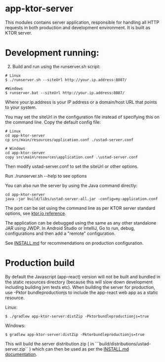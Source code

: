 
# app-ktor-server

This modules contains server application, responsible for handling all HTTP requests 
in both production and development environment. It is built as KTOR server.

# Development running:

2. Build and run using the runserver.sh script:

```
# Linux
$ ./runserver.sh --siteUrl http://your.ip.address:8087/

#Windows
$ runserver.bat --siteUrl http://your.ip.address:8087/
```

Where your.ip.address is your IP address or a domain/host URL that points to your system. 

You may set the siteUrl in the configuration file instead of specifying this on the command line.
Copy the default config file:
```
# Linux
cd app-ktor-server
cp src/main/resources/application.conf ./ustad-server.conf

# Windows
cd app-ktor-server
copy src\main\resources\application.conf .\ustad-server.conf
```
Then modify ustad-server.conf to set the siteUrl or other options.

Run ./runserver.sh --help to see options

You can also run the server by using the Java command directly:
```
cd app-ktor-server
java -jar build/libs/ustad-server-all.jar -config=my-application.conf
```

The port can be set using the command line as per KTOR server standard options, see
[ktor.io reference](https://ktor.io/docs/configurations.html#command-line).

The application can be debugged using the same as any other standalone JAR using JWDP. In Android
Studio or IntelliJ, Go to  run, debug, configurations and then add a "remote" configuration.

See [INSTALL.md](../INSTALL.md) for recommendations on production configuration.

# Production build

By default the Javascript (app-react) version will not be built and bundled in the static resources
directory (because this will slow down development including building jvm tests etc). When building
the server for production, use -Pktor bundleproductionjs to include the app-react web app as a
static resource.

Linux:
```
$ ./gradlew app-ktor-server:distZip -Pktorbundleproductionjs=true
```

Windows:
```
$ gradlew app-ktor-server:distZip -Pktorbundleproductionjs=true
```

This will build the server distribution zip ( in ```build/distributions/ustad-server.zip`` ) which can
then be used as per the [INSTALL.md documentation](INSTALL.md).

